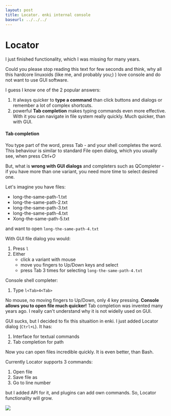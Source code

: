 ```yaml
---
layout: post
title: Locator. enki internal console
baseurl: ../../../
---
```


# Locator
I just finished functionality, which I was missing for many years.

Could you please stop reading this text for few seconds  and think, why all this hardcore linuxoids (like me, and probably you;)  ) love console and do not want to use GUI software.

I guess I know one of the 2 popular answers:

1. It always quicker to **type a command** than click buttons and dialogs or remember a lot of complex shortcuts.
2. powerful **Tab completion** makes typing commands even more effective. With it you can navigate in file system really quickly. Much quicker, than with GUI.

#### Tab completion
You type part of the word, press Tab - and your shell completes the word. This behaviour is similar to standard File open dialog, which you usually see, when press *Ctrl+O*

But, what is **wrong with GUI dialogs** and completers such as QCompleter - if you have more than one variant, you need more time to select desired one.

Let's imagine you have files:

* long-the-same-path-1.txt
* long-the-same-path-2.txt
* long-the-same-path-3.txt
* long-the-same-path-4.txt
* Xong-the-same-path-5.txt

and want to open `long-the-same-path-4.txt`

With GUI file dialog you would:

1. Press `l`
2. Either
    * click a variant with mouse
    * move you fingers to Up/Down keys and select
    * press Tab 3 times for selecting `long-the-same-path-4.txt`

Console shell completer:

1. Type `l<Tab>4<Tab>`

No mouse, no moving fingers to Up/Down, only 4 key pressing.
**Console allows you to open file much quicker!** Tab completion was invented many years ago. I really can't understand why it is not widelly used on GUI.

GUI sucks, but I decided to fix this situaition in enki.
I just added Locator dialog (`Ctrl+L`). It has:

1. Interface for textual commands
2. Tab completion for path

Now you can open files incredible quickly. It is even better, than Bash.

Currently Locator supports 3 commands:

1. Open file
2. Save file as
3. Go to line number

but I added API for it, and plugins can add own commands. So, Locator functionality will grow.

<img src="../../../blog-screens/locator.png"/>

